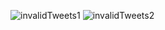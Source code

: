 ![invalidTweets1](https://github.com/mondalsudipta/LeetCode-Practice-Solutions/assets/69045975/3fd16782-a358-408f-889e-c08e1cdc5140)
![invalidTweets2](https://github.com/mondalsudipta/LeetCode-Practice-Solutions/assets/69045975/87bda4a0-ba30-4b61-9559-a808b06f099b)
